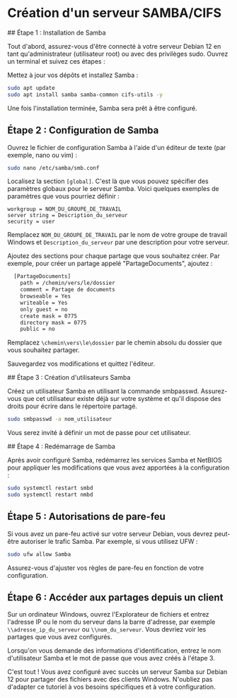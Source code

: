 # Création d'un serveur SAMBA/CIFS

## Étape 1 : Installation de Samba

Tout d'abord, assurez-vous d'être connecté à votre serveur Debian 12 en tant qu'administrateur (utilisateur root) ou avec des privilèges sudo. Ouvrez un terminal et suivez ces étapes :

Mettez à jour vos dépôts et installez Samba :

```bash
sudo apt update
sudo apt install samba samba-common cifs-utils -y
```
Une fois l'installation terminée, Samba sera prêt à être configuré.

## Étape 2 : Configuration de Samba

Ouvrez le fichier de configuration Samba à l'aide d'un éditeur de texte (par exemple, nano ou vim) :

```bash
sudo nano /etc/samba/smb.conf
```

Localisez la section `[global]`. C'est là que vous pouvez spécifier des paramètres globaux pour le serveur Samba. Voici quelques exemples de paramètres que vous pourriez définir :

```text
workgroup = NOM_DU_GROUPE_DE_TRAVAIL
server string = Description_du_serveur
security = user
```
Remplacez `NOM_DU_GROUPE_DE_TRAVAIL` par le nom de votre groupe de travail Windows et `Description_du_serveur` par une description pour votre serveur.

Ajoutez des sections pour chaque partage que vous souhaitez créer. Par exemple, pour créer un partage appelé "PartageDocuments", ajoutez :

```bash
  [PartageDocuments]
    path = /chemin/vers/le/dossier
    comment = Partage de documents
    browseable = Yes
    writeable = Yes
    only guest = no
    create mask = 0775
    directory mask = 0775 
    public = no
```

Remplacez `\chemin\vers\le\dossier` par le chemin absolu du dossier que vous souhaitez partager.

Sauvegardez vos modifications et quittez l'éditeur.

## Étape 3 : Création d'utilisateurs Samba

Créez un utilisateur Samba en utilisant la commande smbpasswd. Assurez-vous que cet utilisateur existe déjà sur votre système et qu'il dispose des droits pour écrire dans le répertoire partagé.

```bash
sudo smbpasswd -a nom_utilisateur
```

Vous serez invité à définir un mot de passe pour cet utilisateur.

## Étape 4 : Redémarrage de Samba

Après avoir configuré Samba, redémarrez les services Samba et NetBIOS pour appliquer les modifications que vous avez apportées à la configuration :

```bash
sudo systemctl restart smbd
sudo systemctl restart nmbd
```

## Étape 5 : Autorisations de pare-feu

Si vous avez un pare-feu activé sur votre serveur Debian, vous devrez peut-être autoriser le trafic Samba. Par exemple, si vous utilisez UFW :

```bash
sudo ufw allow Samba
```

Assurez-vous d'ajuster vos règles de pare-feu en fonction de votre configuration.

## Étape 6 : Accéder aux partages depuis un client

Sur un ordinateur Windows, ouvrez l'Explorateur de fichiers et entrez l'adresse IP ou le nom du serveur dans la barre d'adresse, par exemple `\\adresse_ip_du_serveur` ou `\\nom_du_serveur`. Vous devriez voir les partages que vous avez configurés.

Lorsqu'on vous demande des informations d'identification, entrez le nom d'utilisateur Samba et le mot de passe que vous avez créés à l'étape 3.
 
C'est tout ! Vous avez configuré avec succès un serveur Samba sur Debian 12 pour partager des fichiers avec des clients Windows. N'oubliez pas d'adapter ce tutoriel à vos besoins spécifiques et à votre configuration.